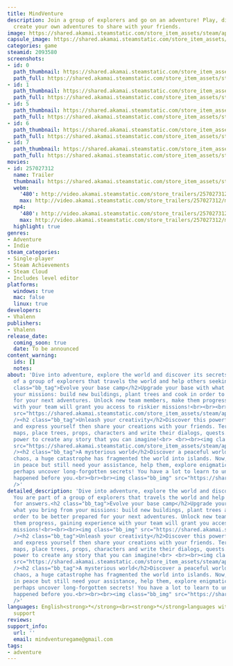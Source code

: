 ```yaml
---
title: MindVenture
description: Join a group of explorers and go on an adventure! Play, discover and
  create your own adventures to share with your friends.
image: https://shared.akamai.steamstatic.com/store_item_assets/steam/apps/2093580/header.jpg?t=1729600449
capsule_image: https://shared.akamai.steamstatic.com/store_item_assets/steam/apps/2093580/capsule_231x87.jpg?t=1729600449
categories: game
steamid: 2093580
screenshots:
- id: 0
  path_thumbnail: https://shared.akamai.steamstatic.com/store_item_assets/steam/apps/2093580/ss_0356bf27f08cba21b8ee43a8d6d82560279475a3.600x338.jpg?t=1729600449
  path_full: https://shared.akamai.steamstatic.com/store_item_assets/steam/apps/2093580/ss_0356bf27f08cba21b8ee43a8d6d82560279475a3.1920x1080.jpg?t=1729600449
- id: 1
  path_thumbnail: https://shared.akamai.steamstatic.com/store_item_assets/steam/apps/2093580/ss_e626dec037c7c7edb0a18c83c7694a10d0315c5f.600x338.jpg?t=1729600449
  path_full: https://shared.akamai.steamstatic.com/store_item_assets/steam/apps/2093580/ss_e626dec037c7c7edb0a18c83c7694a10d0315c5f.1920x1080.jpg?t=1729600449
- id: 5
  path_thumbnail: https://shared.akamai.steamstatic.com/store_item_assets/steam/apps/2093580/ss_e82fdf064ded64fbb6999dc5896ad0f647321730.600x338.jpg?t=1729600449
  path_full: https://shared.akamai.steamstatic.com/store_item_assets/steam/apps/2093580/ss_e82fdf064ded64fbb6999dc5896ad0f647321730.1920x1080.jpg?t=1729600449
- id: 6
  path_thumbnail: https://shared.akamai.steamstatic.com/store_item_assets/steam/apps/2093580/ss_9d164466b8867897349e57137bd2b75afd4e8c81.600x338.jpg?t=1729600449
  path_full: https://shared.akamai.steamstatic.com/store_item_assets/steam/apps/2093580/ss_9d164466b8867897349e57137bd2b75afd4e8c81.1920x1080.jpg?t=1729600449
- id: 7
  path_thumbnail: https://shared.akamai.steamstatic.com/store_item_assets/steam/apps/2093580/ss_fac6f4b8e840bf354fd7143a4bf02c8dc784b544.600x338.jpg?t=1729600449
  path_full: https://shared.akamai.steamstatic.com/store_item_assets/steam/apps/2093580/ss_fac6f4b8e840bf354fd7143a4bf02c8dc784b544.1920x1080.jpg?t=1729600449
movies:
- id: 257027312
  name: Trailer
  thumbnail: https://shared.akamai.steamstatic.com/store_item_assets/steam/apps/257027312/movie.293x165.jpg?t=1717164184
  webm:
    '480': http://video.akamai.steamstatic.com/store_trailers/257027312/movie480_vp9.webm?t=1717164184
    max: http://video.akamai.steamstatic.com/store_trailers/257027312/movie_max_vp9.webm?t=1717164184
  mp4:
    '480': http://video.akamai.steamstatic.com/store_trailers/257027312/movie480.mp4?t=1717164184
    max: http://video.akamai.steamstatic.com/store_trailers/257027312/movie_max.mp4?t=1717164184
  highlight: true
genres:
- Adventure
- Indie
steam_categories:
- Single-player
- Steam Achievements
- Steam Cloud
- Includes level editor
platforms:
  windows: true
  mac: false
  linux: true
developers:
- Vhalenn
publishers:
- Vhalenn
release_date:
  coming_soon: true
  date: To be announced
content_warning:
  ids: []
  notes:
about: 'Dive into adventure, explore the world and discover its secrets. You are part
  of a group of explorers that travels the world and help others seeking for answers.<h2
  class="bb_tag">Evolve your base camp</h2>Upgrade your base with what you bring from
  your missions: build new buildings, plant trees and cook in order to be better prepared
  for your next adventures. Unlock new team members, make them progress, gaining experience
  with your team will grant you access to riskier missions!<br><br><br><img class="bb_img"
  src="https://shared.akamai.steamstatic.com/store_item_assets/steam/apps/2093580/extras/MV_gif_banner_run.gif?t=1729600449"
  /><h2 class="bb_tag">Unleash your creativity</h2>Discover this powerful level creator
  and express yourself then share your creations with your friends. Terraform your
  maps, place trees, props, characters and write their dialogs, quests. You have the
  power to create any story that you can imagine!<br>⠀<br><br><img class="bb_img"
  src="https://shared.akamai.steamstatic.com/store_item_assets/steam/apps/2093580/extras/MV_desc_02.png?t=1729600449"
  /><h2 class="bb_tag">A mysterious world</h2>Discover a peaceful world after the
  chaos, a huge catastrophe has fragmented the world into islands. Now, people live
  in peace but still need your assistance, help them, explore enigmatic temples and
  perhaps uncover long-forgotten secrets! You have a lot to learn to understand what
  happened before you.<br><br><br><img class="bb_img" src="https://shared.akamai.steamstatic.com/store_item_assets/steam/apps/2093580/extras/MV_desc_03.png?t=1729600449"
  />'
detailed_description: 'Dive into adventure, explore the world and discover its secrets.
  You are part of a group of explorers that travels the world and help others seeking
  for answers.<h2 class="bb_tag">Evolve your base camp</h2>Upgrade your base with
  what you bring from your missions: build new buildings, plant trees and cook in
  order to be better prepared for your next adventures. Unlock new team members, make
  them progress, gaining experience with your team will grant you access to riskier
  missions!<br><br><br><img class="bb_img" src="https://shared.akamai.steamstatic.com/store_item_assets/steam/apps/2093580/extras/MV_gif_banner_run.gif?t=1729600449"
  /><h2 class="bb_tag">Unleash your creativity</h2>Discover this powerful level creator
  and express yourself then share your creations with your friends. Terraform your
  maps, place trees, props, characters and write their dialogs, quests. You have the
  power to create any story that you can imagine!<br>⠀<br><br><img class="bb_img"
  src="https://shared.akamai.steamstatic.com/store_item_assets/steam/apps/2093580/extras/MV_desc_02.png?t=1729600449"
  /><h2 class="bb_tag">A mysterious world</h2>Discover a peaceful world after the
  chaos, a huge catastrophe has fragmented the world into islands. Now, people live
  in peace but still need your assistance, help them, explore enigmatic temples and
  perhaps uncover long-forgotten secrets! You have a lot to learn to understand what
  happened before you.<br><br><br><img class="bb_img" src="https://shared.akamai.steamstatic.com/store_item_assets/steam/apps/2093580/extras/MV_desc_03.png?t=1729600449"
  />'
languages: English<strong>*</strong><br><strong>*</strong>languages with full audio
  support
reviews:
support_info:
  url: ''
  email: mindventuregame@gmail.com
tags:
- adventure
---
```


